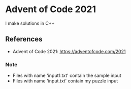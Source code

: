 # Advent of Code 2021

I make solutions in C++

## References
- Advent of Code 2021: https://adventofcode.com/2021

### Note
- Files with name 'input1.txt' contain the sample input
- Files with name 'input.txt' contain my puzzle input